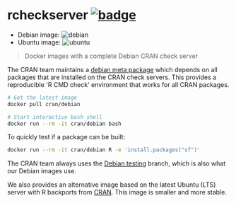 # rcheckserver [![badge](https://img.shields.io/docker/cloud/build/cran/debian)](https://hub.docker.com/u/cran)

 - Debian image: ![debian](https://img.shields.io/docker/image-size/cran/debian/latest)
 - Ubuntu image: ![ubuntu](https://img.shields.io/docker/image-size/cran/ubuntu/latest)

> Docker images with a complete Debian CRAN check server

The CRAN team maintains a [debian meta package](http://statmath.wu.ac.at/AASC/debian) which depends on all packages that are installed on the CRAN check servers. This provides a reproducible 'R CMD check' environment that works for all CRAN packages. 

```sh
# Get the latest image
docker pull cran/debian

# Start interactive bash shell
docker run --rm -it cran/debian bash
```

To quickly test if a package can be built:

```sh
docker run --rm -it cran/debian R -e 'install.packages("sf")'
```

The CRAN team always uses the [Debian testing](https://packages.debian.org/testing/) branch, which is also what our Debian images use.

We also provides an alternative image based on the latest Ubuntu (LTS) server with R backports from [CRAN](https://cran.r-project.org/bin/linux/ubuntu/). This image is smaller and more stable.
